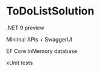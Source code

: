 # ToDoListSolution

.NET 9 preview

Minimal APIs + SwaggerUI

EF Core InMemory database

xUnit tests
